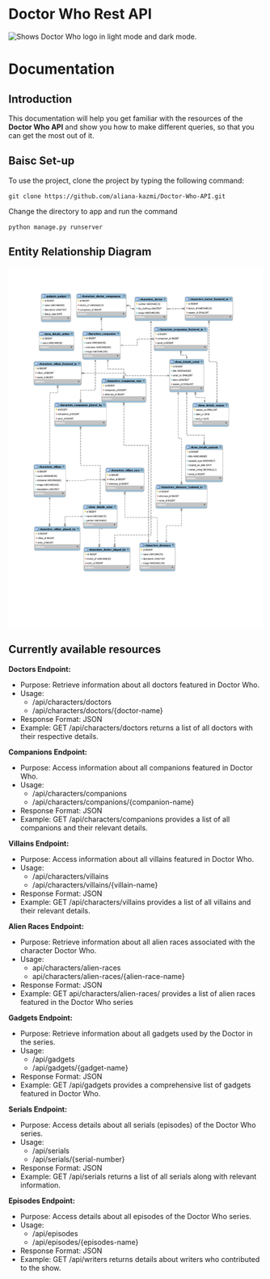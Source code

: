 # Doctor Who Rest API
<picture>
  <source media="(prefers-color-scheme: dark)" srcset="https://encrypted-tbn0.gstatic.com/images?q=tbn:ANd9GcTD0dyUwF1M7nZovb0te6lgBVJEAsZPnZT1cg&usqp=CAU">
  <source media="(prefers-color-scheme: light)" srcset="https://logos-world.net/wp-content/uploads/2020/12/Doctor-Who-Logo-2018-present.jpg">
  <img alt="Shows Doctor Who logo in light mode and dark mode." src="https://logos-world.net/wp-content/uploads/2020/12/Doctor-Who-Logo-2018-present.jpg">
</picture>

# Documentation


## Introduction
This documentation will help you get familiar with the resources of the **Doctor Who API** and show you how to make different queries, so that you can get the most out of it.

## Baisc Set-up

To use the project, clone the project by typing the following command:

```
git clone https://github.com/aliana-kazmi/Doctor-Who-API.git
```

Change the directory to app and run the command 

```
python manage.py runserver
```
## Entity Relationship Diagram

<img alt="ER Diagram" src="media/relevant docs/WHOLore ER Diagram.jpg">

## Currently available resources

**Doctors Endpoint:**
- Purpose: Retrieve information about all doctors featured in Doctor Who.
- Usage:
  - /api/characters/doctors
  - /api/characters/doctors/{doctor-name}
- Response Format: JSON
- Example: GET /api/characters/doctors returns a list of all doctors with their respective details.

**Companions Endpoint:**
- Purpose: Access information about all companions featured in Doctor Who.
- Usage:
  - /api/characters/companions
  - /api/characters/companions/{companion-name}
- Response Format: JSON
- Example: GET /api/characters/companions provides a list of all companions and their relevant details.

**Villains Endpoint:**
- Purpose: Access information about all villains featured in Doctor Who.
- Usage:
  - /api/characters/villains
  - /api/characters/villains/{villain-name}
- Response Format: JSON
- Example: GET /api/characters/villains provides a list of all villains and their relevant details.

**Alien Races Endpoint:**
- Purpose: Retrieve information about all alien races associated with the character Doctor Who.
- Usage:
  - api/characters/alien-races
  - api/characters/alien-races/{alien-race-name}
- Response Format: JSON
- Example: GET api/characters/alien-races/ provides a list of alien races featured in the Doctor Who series

**Gadgets Endpoint:**
- Purpose: Retrieve information about all gadgets used by the Doctor in the series.
- Usage:
  - /api/gadgets
  - /api/gadgets/{gadget-name}
- Response Format: JSON
- Example: GET /api/gadgets provides a comprehensive list of gadgets featured in Doctor Who.

**Serials Endpoint:**
- Purpose: Access details about all serials (episodes) of the Doctor Who series.
- Usage:
  - /api/serials
  - /api/serials/{serial-number}
- Response Format: JSON
- Example: GET /api/serials returns a list of all serials along with relevant information.

**Episodes Endpoint:**
- Purpose: Access details about all episodes of the Doctor Who series.
- Usage:
  - /api/episodes
  - /api/episodes/{episodes-name}
- Response Format: JSON
- Example: GET /api/writers returns details about writers who contributed to the show.



